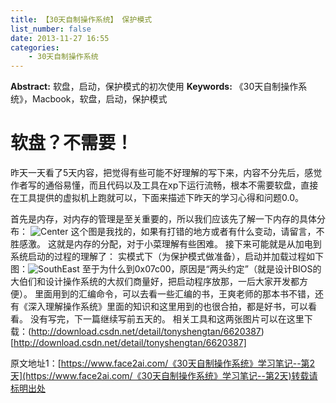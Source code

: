 ```yaml
---
title: 【30天自制操作系统】 保护模式
list_number: false
date: 2013-11-27 16:55
categories:
    - 30天自制操作系统
---
```

**Abstract:** 软盘，启动，保护模式的初次使用
**Keywords:** 《30天自制操作系统》，Macbook，软盘，启动，保护模式
<!--more-->
# 软盘？不需要！
昨天一天看了5天内容，把觉得有些可能不好理解的写下来，内容不分先后，感觉作者写的通俗易懂，而且代码以及工具在xp下运行流畅，根本不需要软盘，直接在工具提供的虚拟机上跑就可以，下面来描述下昨天的学习心得和问题0.0。

首先是内存，对内存的管理是至关重要的，所以我们应该先了解一下内存的具体分布：
![Center][]
这个图是我找的，如果有打错的地方或者有什么变动，请留言，不胜感激。
这就是内存的分配，对于小菜理解有些困难。
接下来可能就是从加电到系统启动的过程的理解了：
实模式下（为保护模式做准备），启动并加载过程如下图：![SouthEast][]
至于为什么到0x07c00，原因是“两头约定”（就是设计BIOS的大伯们和设计操作系统的大叔们商量好，把启动程序放那，一后大家开发都方便）。
里面用到的汇编命令，可以去看一些汇编的书，王爽老师的那本书不错，还有《深入理解操作系统》里面的知识和这里用到的也很合拍，都是好书，可以看看。
没有写完，下一篇继续写前五天的。
相关工具和这两张图片可以在这里下载：(http://download.csdn.net/detail/tonyshengtan/6620387)[http://download.csdn.net/detail/tonyshengtan/6620387]





[Center]: https://tony4ai-1251394096.cos.ap-hongkong.myqcloud.com/blog_images/《30天自制操作系统》学习笔记--第2天/20131127162257171.bmp
[SouthEast]: https://tony4ai-1251394096.cos.ap-hongkong.myqcloud.com/blog_images/《30天自制操作系统》学习笔记--第2天/20131127165016359.bmp





原文地址1：[https://www.face2ai.com/《30天自制操作系统》学习笔记--第2天](https://www.face2ai.com/《30天自制操作系统》学习笔记--第2天)转载请标明出处
